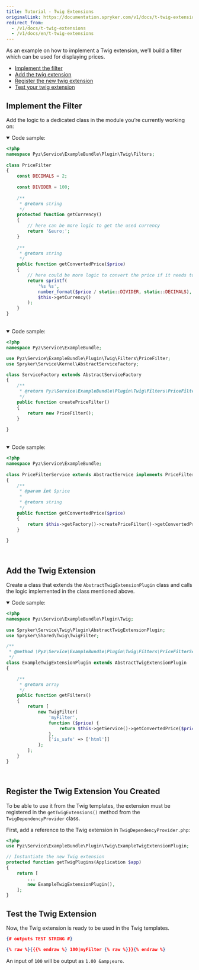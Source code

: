 ```yaml
---
title: Tutorial - Twig Extensions
originalLink: https://documentation.spryker.com/v1/docs/t-twig-extensions
redirect_from:
  - /v1/docs/t-twig-extensions
  - /v1/docs/en/t-twig-extensions
---
```


<!--used to be: http://spryker.github.io/tutorials/yves/twig-extensions/-->
As an example on how to implement a Twig extension, we’ll build a filter which can be used for displaying prices.

* [Implement the filter](https://documentation.spryker.com/v1/docs/t-twig-extensions#implement-the-filter)
* [Add the twig extension](https://documentation.spryker.com/v1/docs/t-twig-extensions#add-the-twig-extension)
* [Register the new twig extension](https://documentation.spryker.com/v1/docs/t-twig-extensions#register-the-twig-extension-that-you-created)
* [Test your twig extension](https://documentation.spryker.com/v1/docs/t-twig-extensions#test-the-twig-extension)

## Implement the Filter
Add the logic to a dedicated class in the module you’re currently working on:

<details open>
<summary>Code sample:</summary>

```php
<?php
namespace Pyz\Service\ExampleBundle\Plugin\Twig\Filters;
 
class PriceFilter
{
    const DECIMALS = 2;
 
    const DIVIDER = 100;
 
    /**
     * @return string
     */
    protected function getCurrency()
    {
        // here can be more logic to get the used currency
        return '&euro;';
    }
 
    /**
     * @return string
     */
    public function getConvertedPrice($price)
    {
        // here could be more logic to convert the price if it needs to be displayed in a different currency
        return sprintf(
            '%s %s',
            number_format($price / static::DIVIDER, static::DECIMALS),
            $this->getCurrency()
        );
    }
}
```

</br>
</details>

<details open>
<summary>Code sample:</summary>

```php
<?php
namespace Pyz\Service\ExampleBundle;

use Pyz\Service\ExampleBundle\Plugin\Twig\Filters\PriceFilter;
use Spryker\Service\Kernel\AbstractServiceFactory;

class ServiceFactory extends AbstractServiceFactory
{
    /**
     * @return Pyz\Service\ExampleBundle\Plugin\Twig\Filters\PriceFilter
     */
    public function createPriceFilter()
    {
        return new PriceFilter();
    }
 
}
```

</br>
</details>

<details open>
<summary>Code sample:</summary>

```php
<?php
namespace Pyz\Service\ExampleBundle;
 
class PriceFilterService extends AbstractService implements PriceFilterServiceInterface
{
    /**
     * @param int $price
     *
     * @return string
     */
    public function getConvertedPrice($price)
    {
        return $this->getFactory()->createPriceFilter()->getConvertedPrice($price);
    }
 
}
```

</br>
</details>

## Add the Twig Extension
Create a class that extends the `AbstractTwigExtensionPlugin` class and calls the logic implemented in the class mentioned above.

<details open>
<summary>Code sample:</summary>

```php
<?php
namespace Pyz\Service\ExampleBundle\Plugin\Twig;
 
use Spryker\Service\Twig\Plugin\AbstractTwigExtensionPlugin;
use Spryker\Shared\Twig\TwigFilter;

/**
 * @method \Pyz\Service\ExampleBundle\Plugin\Twig\Filters\PriceFilterService getService()
 */
class ExampleTwigExtensionPlugin extends AbstractTwigExtensionPlugin
{

    /**
     * @return array
     */
    public function getFilters()
    {
        return [
            new TwigFilter(
                'myFilter',
                function ($price) {
                    return $this->getService()->getConvertedPrice($price);
                },
                ['is_safe' => ['html']]
            );
        ];
    }
}
```

</br>
</details>

## Register the Twig Extension You Created
To be able to use it from the Twig templates, the extension must be registered in the `getTwigExtensions()` method from the `TwigDependencyProvider` class. 

First, add a reference to the Twig extension in `TwigDependencyProvider.php`:

```php
<?php
use Pyz\Service\ExampleBundle\Plugin\Twig\ExampleTwigExtensionPlugin;

// Instantiate the new Twig extension
protected function getTwigPlugins(Application $app)
{
    return [
        ...
        new ExampleTwigExtensionPlugin(),
    ];
}
```

## Test the Twig Extension
Now, the Twig extension is ready to be used in the Twig templates.

```json
{# outputs TEST STRING #}

{% raw %}{{{% endraw %} 100|myFilter {% raw %}}}{% endraw %}
```
An input of `100` will be output as `1.00 &amp;euro`.
